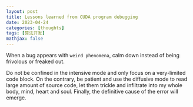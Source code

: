 ```yaml
---
layout: post
title: Lessons learned from CUDA program debugging
date: 2023-04-24
categories: [thoughts]
tags: [算法开发]
mathjax: false
---
```


When a bug appears with `weird phenomena`, calm down instead of being frivolous or freaked out.

Do not be confined in the intensive mode and only focus on a very-limited code block. On the contrary, be patient and use the diffusive mode to read large amount of source code, let them trickle and infiltrate into my whole body, mind, heart and soul. Finally, the definitive cause of the error will emerge.
